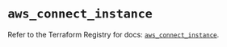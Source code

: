 # `aws_connect_instance`

Refer to the Terraform Registry for docs: [`aws_connect_instance`](https://registry.terraform.io/providers/hashicorp/aws/6.9.0/docs/resources/connect_instance).

